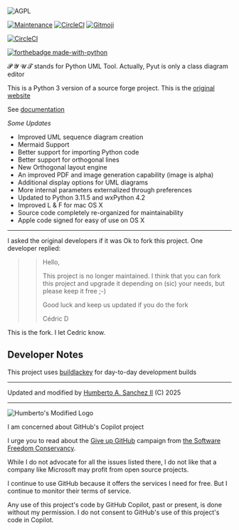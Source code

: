 ![](https://github.com/hasii2011/code-ally-basic/blob/master/developer/agpl-license-web-badge-version-2-256x48.png "AGPL")

[![Maintenance](https://img.shields.io/badge/Maintained%3F-yes-green.svg)](https://GitHub.com/Naereen/StrapDown.js/graphs/commit-activity)
[![CircleCI](https://dl.circleci.com/status-badge/img/gh/hasii2011/pyut/tree/master.svg?style=shield)](https://dl.circleci.com/status-badge/redirect/gh/hasii2011/PyUt/tree/master)
<a href="https://gitmoji.dev">
  <img src="https://img.shields.io/badge/gitmoji-%20😜%20😍-FFDD67.svg?style=flat-square" alt="Gitmoji">
</a>

[![CircleCI](https://dl.circleci.com/insights-snapshot/gh/hasii2011/pyut/master/main/badge.svg?window=30d)](https://app.circleci.com/insights/github/hasii2011/PyUt/workflows/main/overview?branch=master&reporting-window=last-30-days&insights-snapshot=true)

[![forthebadge made-with-python](http://ForTheBadge.com/images/badges/made-with-python.svg)](https://www.python.org/)


𝓟 𝓨 𝓤 𝓣 stands for Python UML Tool. Actually, Pyut is only a class diagram editor


This is a Python 3 version of a source forge project.  This is the [original website](http://pyut.sourceforge.net/whatis.html)

See [documentation](https://github.com/hasii2011/PyUt/wiki)

_Some Updates_

* Improved UML sequence diagram creation
* Mermaid Support
* Better support for importing Python code
* Better support for orthogonal lines
* New Orthogonal layout engine
* An improved PDF and image generation capability (image is alpha)
* Additional display options for UML diagrams
* More internal parameters externalized through preferences
* Updated to Python 3.11.5 and wxPython 4.2
* Improved L & F for mac OS X
* Source code completely re-organized for maintainability 
* Apple code signed for easy of use on OS X




---------
I asked the original developers if it was Ok to fork this project.  One developer replied:


>> Hello,
>> 
>> This project is no longer maintained.
>> I think that you can fork this project and upgrade it depending on (sic) your needs, but please keep it free ;-)
>> 
>> Good luck and keep us updated if you do the fork
>> 
>> Cédric D


This is the fork. I let Cedric know.  


## Developer Notes
This project uses [buildlackey](https://github.com/hasii2011/buildlackey) for day-to-day development builds

___

Updated and modified by <a href="mailto:email@humberto.a.sanchez.ii@gmail.com?subject=Hello Humberto">Humberto A. Sanchez II</a>  (C) 2025

---



![Humberto's Modified Logo](https://raw.githubusercontent.com/wiki/hasii2011/gittodoistclone/images/SillyGitHub.png)

I am concerned about GitHub's Copilot project



I urge you to read about the
[Give up GitHub](https://GiveUpGitHub.org) campaign from
[the Software Freedom Conservancy](https://sfconservancy.org).

While I do not advocate for all the issues listed there, I do not like that
a company like Microsoft may profit from open source projects.

I continue to use GitHub because it offers the services I need for free.  But I continue
to monitor their terms of service.

Any use of this project's code by GitHub Copilot, past or present, is done
without my permission.  I do not consent to GitHub's use of this project's
code in Copilot.
